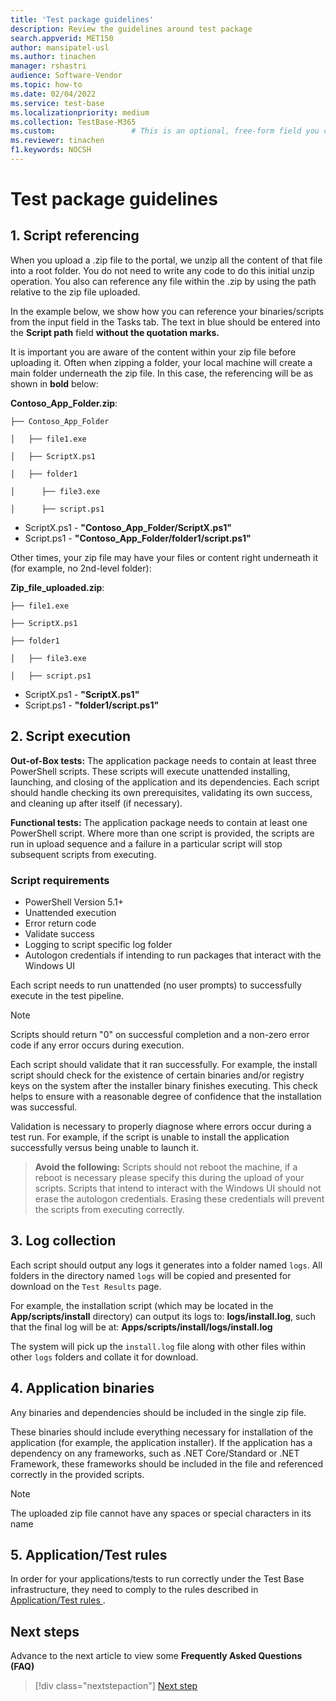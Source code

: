 ```yaml
---
title: 'Test package guidelines'
description: Review the guidelines around test package
search.appverid: MET150
author: mansipatel-usl
ms.author: tinachen
manager: rshastri
audience: Software-Vendor
ms.topic: how-to
ms.date: 02/04/2022
ms.service: test-base
ms.localizationpriority: medium
ms.collection: TestBase-M365
ms.custom:                 # This is an optional, free-form field you can use to define your own collection of articles. If you have more than one value, format as a bulleted list. This field truncates to something like 144 characters (inclusive of spaces) so keep it short.
ms.reviewer: tinachen
f1.keywords: NOCSH
---
```

# Test package guidelines

## 1. Script referencing

When you upload a .zip file to the portal, we unzip all the content of that file into a root folder. You do not need to write any code to do this initial unzip operation. You also can reference any file within the .zip by using the path relative to the zip file uploaded.

In the example below, we show how you can reference your binaries/scripts from the input field in the Tasks tab. The text in blue should be entered into the **Script path** field **without the quotation marks.**

It is important you are aware of the content within your zip file before uploading it. Often when zipping a folder, your local machine will create a main folder underneath the zip file. In this case, the referencing will be as shown in **bold** below:

**Contoso_App_Folder.zip**:

```console
├── Contoso_App_Folder

│   ├── file1.exe

│   ├── ScriptX.ps1

│   ├── folder1

│      ├── file3.exe

│      ├── script.ps1
```

- ScriptX.ps1 - **"Contoso_App_Folder/ScriptX.ps1"**
- Script.ps1 - **"Contoso_App_Folder/folder1/script.ps1"**

Other times, your zip file may have your files or content right underneath it (for example, no 2nd-level folder):

**Zip_file_uploaded.zip**:

```console
├── file1.exe

├── ScriptX.ps1

├── folder1

│   ├── file3.exe

│   ├── script.ps1
```

- ScriptX.ps1 - **"ScriptX.ps1"**
- Script.ps1 - **"folder1/script.ps1"**

## 2. Script execution

**Out-of-Box tests:** The application package needs to contain at least three PowerShell scripts. These scripts will execute unattended installing, launching, and closing of the application and its dependencies. Each script should handle checking its own prerequisites, validating its own success, and cleaning up after itself (if necessary).

**Functional tests:** The application package needs to contain at least one PowerShell script. Where more than one script is provided, the scripts are run in upload sequence and a failure in a particular script will stop subsequent scripts from executing.

### Script requirements

- PowerShell Version 5.1+
- Unattended execution
- Error return code
- Validate success
- Logging to script specific log folder
- Autologon credentials if intending to run packages that interact with the Windows UI

Each script needs to run unattended (no user prompts) to successfully execute in the test pipeline.

> [!NOTE]
> Scripts should return "0" on successful completion and a non-zero error code if any error occurs during execution.

Each script should validate that it ran successfully. For example, the install script should check for the existence of certain binaries and/or registry keys on the system after the installer binary finishes executing. This check helps to ensure with a reasonable degree of confidence that the installation was successful.

Validation is necessary to properly diagnose where errors occur during a test run. For example, if the script is unable to install the application successfully versus being unable to launch it.

> 
> **Avoid the following:**
> Scripts should not reboot the machine, if a reboot is necessary please specify this during the upload of your scripts.
> Scripts that intend to interact with the Windows UI should not erase the autologon credentials. Erasing these credentials will prevent the scripts from executing correctly.

## 3. Log collection

Each script should output any logs it generates into a folder named `logs`. All folders in the directory named `logs` will be copied and presented for download on the `Test Results` page.

For example, the installation script (which may be located in the **App/scripts/install** directory) can output its logs to: **logs/install.log**, such that the final log will be at: **Apps/scripts/install/logs/install.log**

The system will pick up the `install.log` file along with other files within other `logs` folders and collate it for download.

## 4. Application binaries

Any binaries and dependencies should be included in the single zip file.

These binaries should include everything necessary for installation of the application (for example, the application installer). If the application has a dependency on any frameworks, such as .NET Core/Standard or .NET Framework, these frameworks should be included in the file and referenced correctly in the provided scripts.

> [!NOTE]
> The uploaded zip file cannot have any spaces or special characters in its name

## 5. Application/Test rules

In order for your applications/tests to run correctly under the Test Base infrastructure, they need to comply to the rules described in [Application/Test rules
](rules.md). 

## Next steps

Advance to the next article to view some **Frequently Asked Questions (FAQ)**
> [!div class="nextstepaction"]
> [Next step](faq.md)
